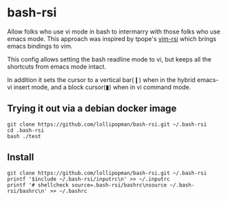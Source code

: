 # bash-rsi

Allow folks who use vi mode in bash to intermarry with those folks who use
emacs mode. This approach was inspired by tpope's
[vim-rsi](https://github.com/tpope/vim-rsi) which brings emacs bindings to vim.

This config allows setting the bash readline mode to vi, but keeps all the
shortcuts from emacs mode intact.

In addition it sets the cursor to a vertical bar(❙) when in the hybrid emacs-vi
insert mode, and a block cursor(▮) when in vi command mode.

## Trying it out via a debian docker image

```
git clone https://github.com/lollipopman/bash-rsi.git ~/.bash-rsi
cd .bash-rsi
bash ./test
```

## Install

```
git clone https://github.com/lollipopman/bash-rsi.git ~/.bash-rsi
printf '$include ~/.bash-rsi/inputrc\n' >> ~/.inputrc
printf '# shellcheck source=.bash-rsi/bashrc\nsource ~/.bash-rsi/bashrc\n' >> ~/.bashrc
```
